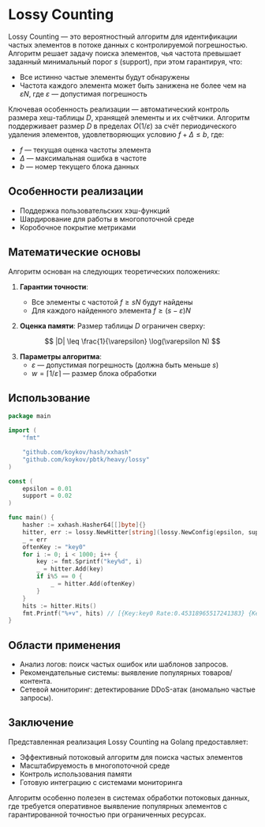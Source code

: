 # Lossy Counting

Lossy Counting — это вероятностный алгоритм для идентификации частых элементов в потоке данных с контролируемой погрешностью.
Алгоритм решает задачу поиска элементов, чья частота превышает заданный минимальный порог $s$ (support), при этом гарантируя, что:
- Все истинно частые элементы будут обнаружены
- Частота каждого элемента может быть занижена не более чем на $εN$, где $ε$ — допустимая погрешность

Ключевая особенность реализации — автоматический контроль размера хеш-таблицы $D$, хранящей элементы и их счётчики.
Алгоритм поддерживает размер $D$ в пределах $O(1/ε)$ за счёт периодического удаления элементов, удовлетворяющих условию $f + Δ ≤ b$, где:
- $f$ — текущая оценка частоты элемента
- $Δ$ — максимальная ошибка в частоте
- $b$ — номер текущего блока данных

## Особенности реализации

* Поддержка пользовательских хэш-функций
* Шардирование для работы в многопоточной среде
* Коробочное покрытие метриками

## Математические основы

Алгоритм основан на следующих теоретических положениях:

1. **Гарантии точности**:
    - Все элементы с частотой $f ≥ sN$ будут найдены
    - Для каждого найденного элемента $f ≥ (s - ε)N$

2. **Оценка памяти**:
   Размер таблицы $D$ ограничен сверху:
   
$$
|D| \leq \frac{1}{\varepsilon} \log(\varepsilon N)
$$

3. **Параметры алгоритма**:
    - $ε$ — допустимая погрешность (должна быть меньше $s$)
    - $w = \lceil 1/ε \rceil$ — размер блока обработки

## Использование

```go
package main

import (
	"fmt"

	"github.com/koykov/hash/xxhash"
	"github.com/koykov/pbtk/heavy/lossy"
)

const (
	epsilon = 0.01
	support = 0.02
)

func main() {
	hasher := xxhash.Hasher64[[]byte]{}
	hitter, err := lossy.NewHitter[string](lossy.NewConfig(epsilon, support, hasher))
	_ = err
	oftenKey := "key0"
	for i := 0; i < 1000; i++ {
		key := fmt.Sprintf("key%d", i)
		_ = hitter.Add(key)
		if i%5 == 0 {
			_ = hitter.Add(oftenKey)
		}
	}
	hits := hitter.Hits()
	fmt.Printf("%+v", hits) // [{Key:key0 Rate:0.45318965517241383} {Key:key325 Rate:0.024132231404958678} ... {Key:key880 Rate:0.024132231404958678}]
}
```

## Области применения

* Анализ логов: поиск частых ошибок или шаблонов запросов.
* Рекомендательные системы: выявление популярных товаров/контента.
* Сетевой мониторинг: детектирование DDoS-атак (аномально частые запросы).

## Заключение

Представленная реализация Lossy Counting на Golang предоставляет:

* Эффективный потоковый алгоритм для поиска частых элементов
* Масштабируемость в многопоточной среде
* Контроль использования памяти
* Готовую интеграцию с системами мониторинга

Алгоритм особенно полезен в системах обработки потоковых данных, где требуется оперативное выявление популярных элементов
с гарантированной точностью при ограниченных ресурсах.
